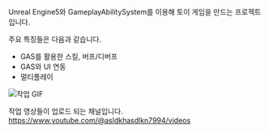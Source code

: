 Unreal Engine5와 GameplayAbilitySystem를 이용해 토이 게임을 만드는 프로젝트입니다.

주요 특징들은 다음과 같습니다.
- GAS를 활용한 스킬, 버프/디버프
- GAS와 UI 연동
- 멀티플레이

![작업 GIF](https://github.com/ghoflvhxj/ue5-game/blob/master/TestGame/%EC%9E%91%EC%97%85_2_GIF.gif)

작업 영상들이 업로드 되는 채널입니다.
https://www.youtube.com/@asldkhasdlkn7994/videos 
